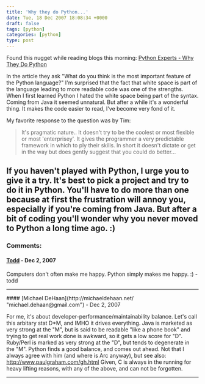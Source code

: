 ```yaml
---
title: 'Why they do Python...'
date: Tue, 18 Dec 2007 18:08:34 +0000
draft: false
tags: [python]
categories: [python]
type: post
---
```


Found this nugget while reading blogs this morning: [Python Experts - Why They Do Python](http://www.odinjobs.com/blogs/careers/entry/python_experts_why_they_do)

In the article they ask "What do you think is the most important feature of the Python language?" I'm surprised that the fact that white space is part of the language leading to more readable code was one of the strengths. When I first learned Python I hated the white space being part of the syntax. Coming from Java it seemed unnatural. But after a while it's a wonderful thing. It makes the code easier to read, I've become very fond of it.

My favorite response to the question was by Tim:

> It's pragmatic nature.. It doesn't try to be the coolest or most flexible or most 'enterprisey'. It gives the programmer a very predictable framework in which to ply their skills. In short it doesn't dictate or get in the way but does gently suggest that you could do better...

If you haven't played with Python, I urge you to give it a try. It's best to pick a project and try to do it in Python. You'll have to do more than one because at first the frustration will annoy you, especially if you're coming from Java. But after a bit of coding you'll wonder why you never moved to Python a long time ago. :)
---
### Comments:
#### [Todd](http://www.dma.org/cgi-bin/cgiwrap/tw/toddblog "taw@pobox.com") - <time datetime="2007-12-18 21:05:54">Dec 2, 2007</time>

Computers don't often make me happy. Python simply makes me happy. :) -todd
<hr />
#### [Michael DeHaan](http://michaeldehaan.net/ "michael.dehaan@gmail.com") - <time datetime="2007-12-18 17:43:16">Dec 2, 2007</time>

For me, it's about developer-performance/maintainability balance. Let's call this arbitary stat D\*M, and IMHO it drives everything. Java is marketed as very strong at the "M", but is said to be readable "like a phone book" and trying to get real work done is awkward, so it gets a low score for "D". Ruby/Perl is marked as very strong at the "D", but tends to degenerate in the "M". Python finds a good balance, and comes out ahead. Not that I always agree with him (and where is Arc anyway), but see also: http://www.paulgraham.com/gh.html Given, C is always in the running for heavy lifting reasons, with any of the above, and can not be forgotten.
<hr />
